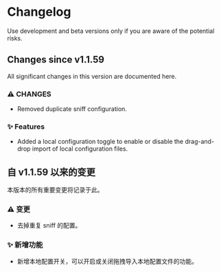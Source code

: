 # Changelog
Use development and beta versions only if you are aware of the potential risks.

## Changes since v1.1.59
All significant changes in this version are documented here.

### ⚠ CHANGES
- Removed duplicate sniff configuration.


### ✨ Features
- Added a local configuration toggle to enable or disable the drag-and-drop import of local configuration files.


## 自 v1.1.59 以来的变更
本版本的所有重要变更将记录于此。

### ⚠ 变更
- 去掉重复 sniff 的配置。 

### ✨ 新增功能
- 新增本地配置开关，可以开启或关闭拖拽导入本地配置文件的功能。
